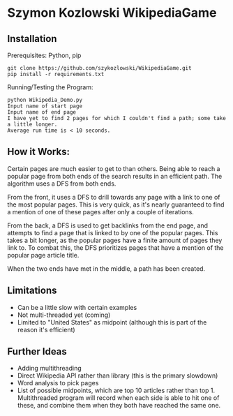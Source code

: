 # Szymon Kozlowski WikipediaGame

## Installation

Prerequisites: Python, pip

```
git clone https://github.com/szykozlowski/WikipediaGame.git
pip install -r requirements.txt
```

Running/Testing the Program:

```
python Wikipedia_Demo.py
Input name of start page
Input name of end page
I have yet to find 2 pages for which I couldn't find a path; some take a little longer.
Average run time is < 10 seconds. 
```

## How it Works:

Certain pages are much easier to get to than others.  Being able to reach a popular page from both ends of the search results in an efficient path.  The algorithm uses a DFS from both ends. 

From the front, it uses a DFS to drill towards any page with a link to one of the most
popular pages.  This is very quick, as it's nearly guaranteed to find a mention of one of these pages after only a couple of iterations.

From the back, a DFS is used to get backlinks from the end page, and attempts to find a page that is linked to by one of the popular pages.  This takes a bit longer, as the popular pages have a finite amount of pages they link to.  To combat this, the DFS
prioritizes pages that have a mention of the popular page article title.

When the two ends have met in the middle, a path has been created.

## Limitations

- Can be a little slow with certain examples
- Not multi-threaded yet (coming)
- Limited to "United States" as midpoint (although this is part of the reason it's efficient)

## Further Ideas

- Adding multithreading
- Direct Wikipedia API rather than library (this is the primary slowdown)
- Word analysis to pick pages
- List of possible midpoints, which are top 10 articles rather than top 1.  Multithreaded program will record when each side is able to hit one of these, and combine them when they both have reached the same one.
